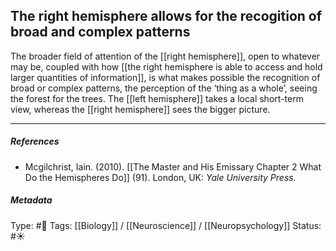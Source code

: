 ## The right hemisphere allows for the recogition of broad and complex patterns # 

The broader field of attention of the [[right hemisphere]], open to whatever may be, coupled with how [[the right hemisphere is able to access and hold larger quantities of information]], is what makes possible the recognition of broad or complex patterns, the perception of the ‘thing as a whole’, seeing the forest for the trees. The [[left hemisphere]] takes a local short-term view, whereas the [[right hemisphere]] sees the bigger picture.

___

##### References

- Mcgilchrist, Iain. (2010). [[The Master and His Emissary Chapter 2 What Do the Hemispheres Do]] (91). London, UK: _Yale University Press._

##### Metadata

Type: #🔴 
Tags: [[Biology]] / [[Neuroscience]] / [[Neuropsychology]] 
Status: #☀️ 